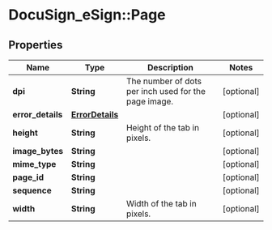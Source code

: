 # DocuSign_eSign::Page

## Properties
Name | Type | Description | Notes
------------ | ------------- | ------------- | -------------
**dpi** | **String** | The number of dots per inch used for the page image. | [optional] 
**error_details** | [**ErrorDetails**](ErrorDetails.md) |  | [optional] 
**height** | **String** | Height of the tab in pixels. | [optional] 
**image_bytes** | **String** |  | [optional] 
**mime_type** | **String** |  | [optional] 
**page_id** | **String** |  | [optional] 
**sequence** | **String** |  | [optional] 
**width** | **String** | Width of the tab in pixels. | [optional] 


